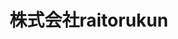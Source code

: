 <!DOCUTYPE html>
<html>
 <h1>株式会社raitorukun</h1>
 <meta charset="UTF8">
<title>raitokurun<title>
<head>

</head>
body {
      background-image: url(s_1.jpg);
      }
</style>
 <p>s_1.jpg</p>
<br><br><br>
<a href ="http://www.gendama.jp"<<h2>家でお金を稼ぎましょう</h2></a>
<table border="1">
  <tr>
    <th><img src="s_1.jpg"></th>
    <th><img src="s_2.jpg"></th>
    <th><img src="s_3.jpg"></th>
<table>
</body>
</html>
